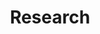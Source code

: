 ---
layout: categories
title: "Research"
collection: research
permalink: /research-archive-categories/
author_profile: true
---